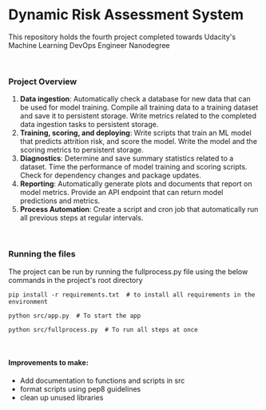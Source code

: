 # Dynamic Risk Assessment System
This repository holds the fourth project completed towards Udacity's Machine Learning DevOps Engineer Nanodegree

<br />

### Project Overview
1. **Data ingestion**: Automatically check a database for new data that can be used for model training. Compile all training data to a training dataset and save it to persistent storage. Write metrics related to the completed data ingestion tasks to persistent storage.
2. **Training, scoring, and deploying**: Write scripts that train an ML model that predicts attrition risk, and score the model. Write the model and the scoring metrics to persistent storage.
3. **Diagnostics**: Determine and save summary statistics related to a dataset. Time the performance of model training and scoring scripts. Check for dependency changes and package updates.
4. **Reporting**: Automatically generate plots and documents that report on model metrics. Provide an API endpoint that can return model predictions and metrics.
5. **Process Automation**: Create a script and cron job that automatically run all previous steps at regular intervals.


<br />

### Running the files
The project can be run by running the fullprocess.py file using the below commands in the project's root directory

`pip install -r requirements.txt  # to install all requirements in the environment`

`python src/app.py  # To start the app`

`python src/fullprocess.py  # To run all steps at once`

<br />

#### Improvements to make:
- Add documentation to functions and scripts in src
- format scripts using pep8 guidelines
- clean up unused libraries
